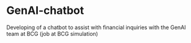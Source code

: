 # GenAI-chatbot
Developing of a chatbot to assist with financial inquiries with the GenAI team at BCG (job at BCG simulation)
